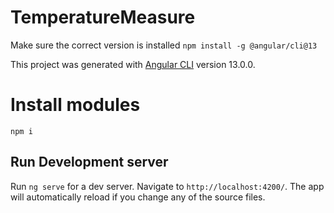 # TemperatureMeasure

Make sure the correct version is installed
`npm install -g @angular/cli@13`

This project was generated with [Angular CLI](https://github.com/angular/angular-cli) version 13.0.0.

# Install modules
`npm i`

## Run Development server

Run `ng serve` for a dev server. Navigate to `http://localhost:4200/`. The app will automatically reload if you change any of the source files.
